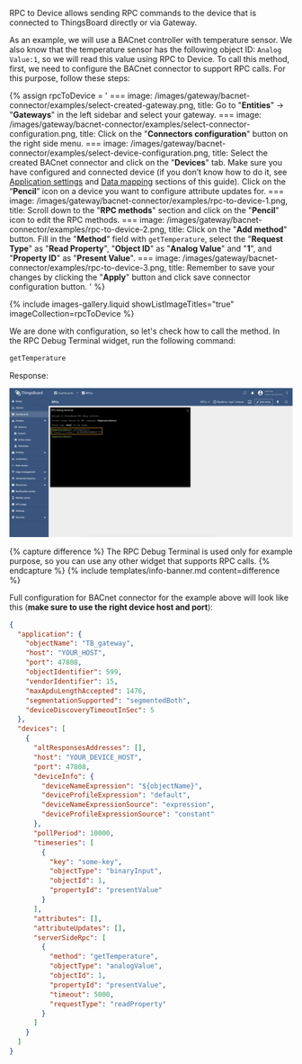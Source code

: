 RPC to Device allows sending RPC commands to the device that is connected to ThingsBoard directly 
or via Gateway.

As an example, we will use a BACnet controller with temperature sensor. We also know that the temperature sensor has the
following object ID: `Analog Value:1`, so we will read this value using RPC to Device. To call this method, first, 
we need to configure the BACnet connector to support RPC calls. For this purpose, follow these steps:

{% assign rpcToDevice = '
    ===
        image: /images/gateway/bacnet-connector/examples/select-created-gateway.png,
        title: Go to "**Entities**" → "**Gateways**" in the left sidebar and select your gateway.
    ===
        image: /images/gateway/bacnet-connector/examples/select-connector-configuration.png,
        title: Click on the "**Connectors configuration**" button on the right side menu.
    ===
        image: /images/gateway/bacnet-connector/examples/select-device-configuration.png,
        title: Select the created BACnet connector and click on the "**Devices**" tab. Make sure you have configured and connected device (if you don’t know how to do it, see [Application settings](/docs/iot-gateway/config/bacnet/#application) and [Data mapping](/docs/iot-gateway/config/bacnet/#data-mapping) sections of this guide). Click on the “**Pencil**” icon on a device you want to configure attribute updates for.
    ===
        image: /images/gateway/bacnet-connector/examples/rpc-to-device-1.png,
        title: Scroll down to the "**RPC methods**" section and click on the "**Pencil**" icon to edit the RPC methods.
    ===
        image: /images/gateway/bacnet-connector/examples/rpc-to-device-2.png,
        title: Click on the "**Add method**" button. Fill in the "**Method**" field with `getTemperature`, select the "**Request Type**" as "**Read Property**", "**Object ID**" as "**Analog Value**" and "**1**", and "**Property ID**" as "**Present Value**".
    ===
        image: /images/gateway/bacnet-connector/examples/rpc-to-device-3.png,
        title: Remember to save your changes by clicking the "**Apply**" button and click save connector configuration button.
'
%}

{% include images-gallery.liquid showListImageTitles="true" imageCollection=rpcToDevice %}

We are done with configuration, so let's check how to call the method. In the RPC Debug Terminal widget, run the 
following command:

```bash
getTemperature
```

Response:

![image](/images/gateway/bacnet-connector/examples/rpc-to-device-4.png)

{% capture difference %}
The RPC Debug Terminal is used only for example purpose, so you can use any other widget that supports RPC calls.
{% endcapture %}
{% include templates/info-banner.md content=difference %}

Full configuration for BACnet connector for the example above will look like 
this (**make sure to use the right device host and port**):

```json
{
  "application": {
    "objectName": "TB_gateway",
    "host": "YOUR_HOST",
    "port": 47808,
    "objectIdentifier": 599,
    "vendorIdentifier": 15,
    "maxApduLengthAccepted": 1476,
    "segmentationSupported": "segmentedBoth",
    "deviceDiscoveryTimeoutInSec": 5
  },
  "devices": [
    {
      "altResponsesAddresses": [],
      "host": "YOUR_DEVICE_HOST",
      "port": 47808,
      "deviceInfo": {
        "deviceNameExpression": "${objectName}",
        "deviceProfileExpression": "default",
        "deviceNameExpressionSource": "expression",
        "deviceProfileExpressionSource": "constant"
      },
      "pollPeriod": 10000,
      "timeseries": [
        {
          "key": "some-key",
          "objectType": "binaryInput",
          "objectId": 1,
          "propertyId": "presentValue"
        }
      ],
      "attributes": [],
      "attributeUpdates": [],
      "serverSideRpc": [
        {
          "method": "getTemperature",
          "objectType": "analogValue",
          "objectId": 1,
          "propertyId": "presentValue",
          "timeout": 5000,
          "requestType": "readProperty"
        }
      ]
    }
  ]
}
```
